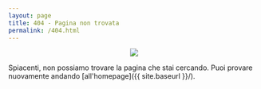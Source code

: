```yaml
---
layout: page
title: 404 - Pagina non trovata
permalink: /404.html
---
```

<p align="center">
  <img src="http:///erica.marzorati.co/images/404.jpg">
</p>

Spiacenti, non possiamo trovare la pagina che stai cercando. Puoi provare nuovamente andando [all'homepage]({{ site.baseurl }}/).

